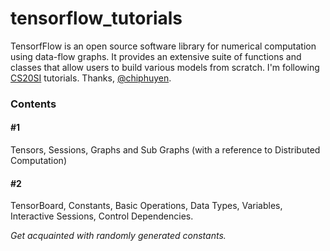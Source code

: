 # tensorflow_tutorials
TensorfFlow is an open source software library for numerical computation using data-flow graphs. It provides an extensive suite of functions and classes that allow users to build various models from scratch. I'm following [CS20SI](https://web.stanford.edu/class/cs20si/syllabus.html) tutorials. Thanks, [@chiphuyen](https://github.com/chiphuyen).

### Contents

#### #1
Tensors, Sessions, Graphs and Sub Graphs (with a reference to Distributed Computation)

#### #2
TensorBoard, Constants, Basic Operations, Data Types, Variables, Interactive Sessions, Control Dependencies.


_Get acquainted with randomly generated constants._



